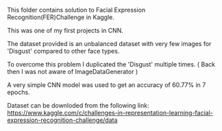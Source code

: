 This folder contains solution to Facial Expression Recognition(FER)Challenge in Kaggle.

This was one of my first projects in CNN.

The dataset provided is an unbalanced dataset with very few images for 'Disgust' compared to other face types.

To overcome this problem I duplicated the 'Disgust' multiple times. ( Back then I was not aware of ImageDataGenerator )

A very simple CNN model was used to get an accuracy of 60.77% in 7 epochs.


Dataset can be downloded from the following link:
https://www.kaggle.com/c/challenges-in-representation-learning-facial-expression-recognition-challenge/data
